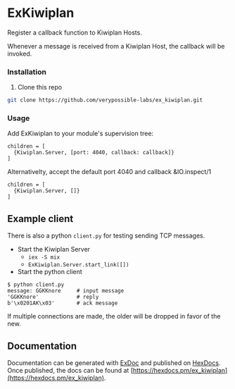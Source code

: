 # ExKiwiplan

Register a callback function to Kiwiplan Hosts.

Whenever a message is received from a Kiwiplan Host, the callback will be invoked.

### Installation

1. Clone this repo

```bash
git clone https://github.com/verypossible-labs/ex_kiwiplan.git
```

### Usage

Add ExKiwiplan to your module's supervision tree:

```
children = [
  {Kiwiplan.Server, [port: 4040, callback: callback]}
]
```

Alternativelty, accept the default port 4040 and callback &IO.inspect/1

```
children = [
  {Kiwiplan.Server, []}
]
```

## Example client

There is also a python `client.py` for testing sending TCP messages.

- Start the Kiwiplan Server
  - `iex -S mix`
  - `ExKiwiplan.Server.start_link([])`
- Start the python client

```
$ python client.py
message: GGKKnore     # input message
'GGKKnore'            # reply
b'\x0201AK\x03'       # ack message
```

If multiple connections are made, the older will be dropped in favor of the new.

## Documentation

Documentation can be generated with [ExDoc](https://github.com/elixir-lang/ex_doc)
and published on [HexDocs](https://hexdocs.pm). Once published, the docs can
be found at [https://hexdocs.pm/ex_kiwiplan](https://hexdocs.pm/ex_kiwiplan).
